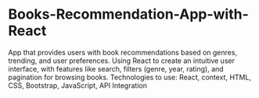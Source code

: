 # Books-Recommendation-App-with-React
 App that provides users with book recommendations based on genres, trending, and user preferences. Using React to create an intuitive user interface, with features like search, filters (genre, year, rating), and pagination for browsing books. Technologies to use: React, context, HTML, CSS, Bootstrap, JavaScript, API Integration
